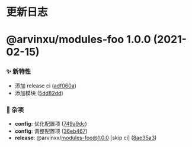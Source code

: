 # 更新日志

# @arvinxu/modules-foo 1.0.0 (2021-02-15)

### ✨ 新特性

- 添加 release ci ([adf060a](https://github.com/arvinxx/monorepo-template/commit/adf060a))
- 添加模块 ([5dd82dd](https://github.com/arvinxx/monorepo-template/commit/5dd82dd))

### 🎫 杂项

- **config**: 优化配置项 ([749a9dc](https://github.com/arvinxx/monorepo-template/commit/749a9dc))
- **config**: 调整配置项 ([36eb467](https://github.com/arvinxx/monorepo-template/commit/36eb467))
- **release**: @arvinxx/modules-foo@1.0.0 [skip ci] ([8ae35a3](https://github.com/arvinxx/monorepo-template/commit/8ae35a3))
